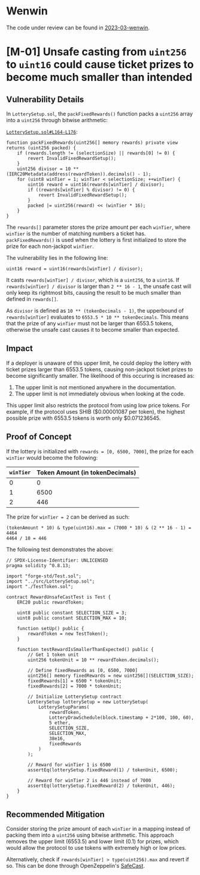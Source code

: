 # Wenwin
The code under review can be found in [2023-03-wenwin](https://github.com/code-423n4/2023-03-wenwin).

# [M-01] Unsafe casting from `uint256` to `uint16` could cause ticket prizes to become much smaller than intended

## Vulnerability Details

In `LotterySetup.sol`, the `packFixedRewards()` function packs a `uint256` array into a `uint256` through bitwise arithmetic:

[`LotterySetup.sol#L164-L176`](https://github.com/code-423n4/2023-03-wenwin/blob/main/src/LotterySetup.sol#L164-L176):
```solidity
function packFixedRewards(uint256[] memory rewards) private view returns (uint256 packed) {
    if (rewards.length != (selectionSize) || rewards[0] != 0) {
        revert InvalidFixedRewardSetup();
    }
    uint256 divisor = 10 ** (IERC20Metadata(address(rewardToken)).decimals() - 1);
    for (uint8 winTier = 1; winTier < selectionSize; ++winTier) {
        uint16 reward = uint16(rewards[winTier] / divisor);
        if ((rewards[winTier] % divisor) != 0) {
            revert InvalidFixedRewardSetup();
        }
        packed |= uint256(reward) << (winTier * 16);
    }
}
```

The `rewards[]` parameter stores the prize amount per each `winTier`, where `winTier` is the number of matching numbers a ticket has. `packFixedRewards()` is used when the lottery is first initialized to store the prize for each non-jackpot `winTier`.

The vulnerability lies in the following line:

```solidity
uint16 reward = uint16(rewards[winTier] / divisor);
```

It casts `rewards[winTier] / divisor`, which is a `uint256`, to a `uint16`. If `rewards[winTier] / divisor` is larger than `2 ** 16 - 1`, the unsafe cast will only keep its rightmost bits, causing the result to be much smaller than defined in `rewards[]`. 

As `divisor` is defined as `10 ** (tokenDecimals - 1)`, the upperbound of `rewards[winTier]` evaluates to `6553.5 * 10 ** tokenDecimals`. This means that the prize of any `winTier` must not be larger than 6553.5 tokens, otherwise the unsafe cast causes it to become smaller than expected.

## Impact

If a deployer is unaware of this upper limit, he could deploy the lottery with ticket prizes larger than 6553.5 tokens, causing non-jackpot ticket prizes to become significantly smaller. The likelihood of this occuring is increased as:

1. The upper limit is not mentioned anywhere in the documentation.
2. The upper limit is not immediately obvious when looking at the code.
   
This upper limit also restricts the protocol from using low price tokens. For example, if the protocol uses SHIB ($0.00001087 per token), the highest possible prize with 6553.5 tokens is worth only $0.071236545.

## Proof of Concept

If the lottery is initialized with `rewards = [0, 6500, 7000]`, the prize for each `winTier` would become the following:

| `winTier` | Token Amount (in tokenDecimals) |
| --------- | ------------------------------- |
| 0         | 0                               |
| 1         | 6500                            |
| 2         | 446                             |


The prize for `winTier = 2` can be derived as such:

```
(tokenAmount * 10) & type(uint16).max = (7000 * 10) & (2 ** 16 - 1) = 4464
4464 / 10 = 446
```

The following test demonstrates the above:

```solidity
// SPDX-License-Identifier: UNLICENSED
pragma solidity ^0.8.13;

import "forge-std/Test.sol";
import "../src/LotterySetup.sol";
import "./TestToken.sol";

contract RewardUnsafeCastTest is Test {
    ERC20 public rewardToken;

    uint8 public constant SELECTION_SIZE = 3;
    uint8 public constant SELECTION_MAX = 10;

    function setUp() public {
        rewardToken = new TestToken();
    }

    function testRewardIsSmallerThanExpected() public {
        // Get 1 token unit
        uint256 tokenUnit = 10 ** rewardToken.decimals();

        // Define fixedRewards as [0, 6500, 7000]
        uint256[] memory fixedRewards = new uint256[](SELECTION_SIZE);
        fixedRewards[1] = 6500 * tokenUnit;
        fixedRewards[2] = 7000 * tokenUnit;

        // Initialize LotterySetup contract
        LotterySetup lotterySetup = new LotterySetup(
            LotterySetupParams(
                rewardToken,
                LotteryDrawSchedule(block.timestamp + 2*100, 100, 60),
                5 ether,
                SELECTION_SIZE,
                SELECTION_MAX,
                38e16,
                fixedRewards
            )
        );

        // Reward for winTier 1 is 6500
        assertEq(lotterySetup.fixedReward(1) / tokenUnit, 6500);

        // Reward for winTier 2 is 446 instead of 7000
        assertEq(lotterySetup.fixedReward(2) / tokenUnit, 446);
    }
}
```

## Recommended Mitigation

Consider storing the prize amount of each `winTier` in a mapping instead of packing them into a `uint256` using bitwise arithmetic. This approach removes the upper limit (6553.5) and lower limit (0.1) for prizes, which would allow the protocol to use tokens with extremely high or low prices.

Alternatively, check if `rewards[winTier] > type(uint256).max` and revert if so. This can be done through OpenZeppelin's [SafeCast](https://docs.openzeppelin.com/contracts/3.x/api/utils#SafeCast-toUint16-uint256-).